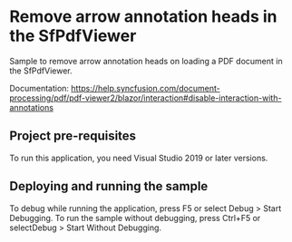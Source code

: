 # Remove arrow annotation heads in the SfPdfViewer
Sample to remove arrow annotation heads on loading a PDF document in the SfPdfViewer.

Documentation: https://help.syncfusion.com/document-processing/pdf/pdf-viewer2/blazor/interaction#disable-interaction-with-annotations

## Project pre-requisites
To run this application, you need Visual Studio 2019 or later versions.

## Deploying and running the sample
To debug while running the application, press F5 or select Debug > Start Debugging. To run the sample without debugging, press Ctrl+F5 or selectDebug > Start Without Debugging.